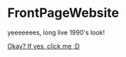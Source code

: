 # FrontPageWebsite
yeeeeeees, long live 1990's look!

[Okay? If yes, click me ;D](http://2003page.ga)
